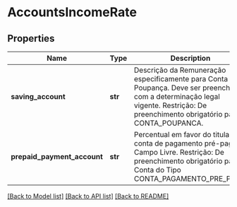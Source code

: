 # AccountsIncomeRate

## Properties
Name | Type | Description | Notes
------------ | ------------- | ------------- | -------------
**saving_account** | **str** | Descrição da Remuneração especificamente para Conta de Poupança. Deve ser preenchido com a determinação legal vigente. Restrição: De preenchimento obrigatório para CONTA_POUPANCA.  | [optional] 
**prepaid_payment_account** | **str** | Percentual em favor do titular da conta de pagamento pré-paga. Campo Livre. Restrição: De preenchimento obrigatório para Conta do Tipo CONTA_PAGAMENTO_PRE_PAGA.  | [optional] 

[[Back to Model list]](../README.md#documentation-for-models) [[Back to API list]](../README.md#documentation-for-api-endpoints) [[Back to README]](../README.md)

